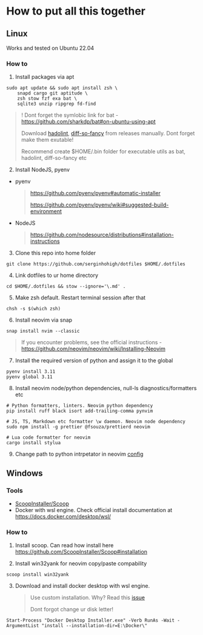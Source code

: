 # How to put all this together

## Linux

Works and tested on Ubuntu 22.04

### How to

1. Install packages via apt

```
sudo apt update && sudo apt install zsh \
    snapd cargo git aptitude \
    zsh stow fzf exa bat \
    sqlite3 unzip ripgrep fd-find
```

> ! Dont forget the symlobic link for bat - https://github.com/sharkdp/bat#on-ubuntu-using-apt
>
> Download [hadolint](https://github.com/hadolint/hadolint), [diff-so-fancy](https://github.com/so-fancy/diff-so-fancy) from releases manually. Dont forget make them exutable!
>
> Recommend create $HOME/.bin folder for executable utils as bat, hadolint, diff-so-fancy etc

2. Install NodeJS, pyenv

- pyenv
  > https://github.com/pyenv/pyenv#automatic-installer
  >
  > https://github.com/pyenv/pyenv/wiki#suggested-build-environment
- NodeJS
  > https://github.com/nodesource/distributions#installation-instructions

3. Clone this repo into home folder

```
git clone https://github.com/serginhohigh/dotfiles $HOME/.dotfiles
```

4. Link dotfiles to ur home directory

```
cd $HOME/.dotfiles && stow --ignore='\.md' .
```

5. Make zsh default. Restart terminal session after that

```
chsh -s $(which zsh)
```

6. Install neovim via snap

```
snap install nvim --classic
```

> If you encounter problems, see the official instructions - https://github.com/neovim/neovim/wiki/Installing-Neovim

7. Install the required version of python and assign it to the global

```
pyenv install 3.11
pyenv global 3.11
```

8. Install neovim node/python dependencies, null-ls diagnostics/formatters etc

```
# Python formatters, linters. Neovim python dependency
pip install ruff black isort add-trailing-comma pynvim

# JS, TS, Markdown etc formatter \w daemon. Neovim node dependency
sudo npm install -g prettier @fsouza/prettierd neovim

# Lua code formatter for neovim
cargo install stylua
```

9. Change path to python intrpetator in neovim [config](https://github.com/serginhohigh/dotfiles/blob/6d58bc0523d791b348606053b488aa2241d2ad7a/.config/nvim/init.lua#L4)

## Windows

### Tools

- [ScoopInstaller/Scoop](https://github.com/ScoopInstaller/Scoop)
- Docker with wsl engine. Check official install documentation at https://docs.docker.com/desktop/wsl/

### How to

1. Install scoop. Can read how install here https://github.com/ScoopInstaller/Scoop#installation

2. Install win32yank for neovim copy/paste compability

```
scoop install win32yank
```

3. Download and install docker desktop with wsl engine.
   > Use custom installation. Why? Read this [issue](https://github.com/docker/for-win/issues/13318)
   >
   > Dont forgot change ur disk letter!

```
Start-Process "Docker Desktop Installer.exe" -Verb RunAs -Wait -ArgumentList "install --installation-dir=E:\Docker\"
```
